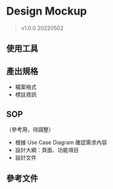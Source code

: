 # Design Mockup 
> v1.0.0 20220502

## 使用工具


## 產出規格
- 檔案格式
- 標註資訊

## SOP
（參考用，待調整）
- 根據 Use Case Diagram 確認需求內容
- 設計大綱：頁面、功能項目
- 設計文件

## 參考文件
